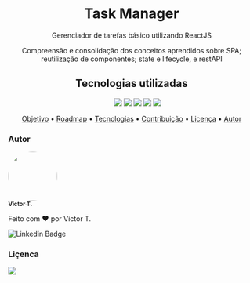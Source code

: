 <h1 align="center">Task Manager</h1>
<div align="center">
    <p>Gerenciador de tarefas básico utilizando ReactJS</p>
    <p>Compreensão e consolidação dos conceitos aprendidos sobre SPA; reutilização de componentes; state e lifecycle, e restAPI</p>
</div>

<h2 align="center">Tecnologias utilizadas</h2>
<ul align="center">
    <a href="https://pt-br.reactjs.org/"><img src="https://img.shields.io/badge/React-20232A?style=for-the-badge&logo=react&logoColor=61DAFB"></a>
    <a href="https://nodejs.org/pt-br/"><img src="https://img.shields.io/badge/Node.js-43853D?style=for-the-badge&logo=node.js&logoColor=white"></a>
    <img src="https://img.shields.io/badge/JavaScript-F7DF1E?style=for-the-badge&logo=javascript&logoColor=black">
    <img src="https://img.shields.io/badge/HTML5-E34F26?style=for-the-badge&logo=html5&logoColor=white">
    <img src="https://img.shields.io/badge/CSS3-1572B6?style=for-the-badge&logo=css3&logoColor=white">
</ul>

<p align="center">
 <a href="#objetivo">Objetivo</a> •
 <a href="#roadmap">Roadmap</a> • 
 <a href="#tecnologias">Tecnologias</a> • 
 <a href="#contribuicao">Contribuição</a> • 
 <a href="#licenc-a">Licença</a> • 
 <a href="#autor">Autor</a>
</p>

<h3>Autor</h3>
<a href="https://blog.rocketseat.com.br/author/thiago/">
 <img style="border-radius: 50%;" src="https://avatars.githubusercontent.com/u/58984150?v=4" width="100px;" alt=""/>
 <br />
 <sub><b>Victor T.</b></sub></a> <a href="https://github.com/vitu1928" title="Rocketseat"></a>


Feito com ❤️ por Victor T.

![Linkedin Badge](https://img.shields.io/badge/-Victor-blue?style=style=for-the-badge&logo=Linkedin&logoColor=white&link=https://www.linkedin.com/in/victor-garcia-707824264/)

<h3>Liçenca</h3>
<img src="https://img.shields.io/github/license/vitu1928/TaskManager?style=for-the-badge">
